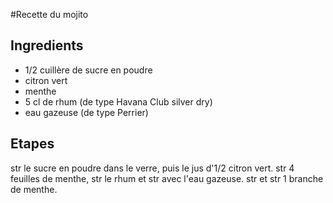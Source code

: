 #Recette du mojito

## Ingredients
* 1/2 cuillère de sucre en poudre
* citron vert
* menthe
* 5 cl de rhum (de type Havana Club silver dry)
* eau gazeuse (de type Perrier)

## Etapes
str le sucre en poudre dans le verre, puis le jus d'1/2 citron vert.
str 4 feuilles de menthe, str le rhum et str avec l'eau gazeuse. 
str et str 1 branche de menthe.

